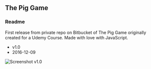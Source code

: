## The Pig Game ##
### Readme ###

First release from private repo on Bitbucket of The Pig Game originally created for a Udemy Course.
Made with love with JavaScript.

* v1.0
* 2016-12-09

![Screenshot v1.0](http://i.imgur.com/2AbagzU.jpg)
